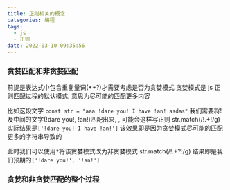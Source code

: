 ```yaml
---
title: 正则相关的概念
categories: 编程
tags:
  - js
  - 正则
date: 2022-03-10 09:35:56
---
```


### 贪婪匹配和非贪婪匹配

前提是表达式中包含重复量词(\*+?)才需要考虑是否为贪婪模式
贪婪模式是 js 正则匹配过程的默认模式, 意思为尽可能的匹配更多内容

比如这段文字 `const str = "aaa !dare you! I have !an! asdas"`
我们需要将!及中间的文字(!dare you!, !an!)匹配出来, , 可能会这样写正则
str.match(/!.+!/g)
实际结果是`['!dare you! I have !an!']`
该效果即是因为贪婪模式尽可能的匹配更多的字符串导致的

此时我们可以使用`?`将该贪婪模式改为非贪婪模式
str.match(/!.+?!/g)
结果即是我们预期的`['!dare you!', '!an!']`

### 贪婪和非贪婪匹配的整个过程
